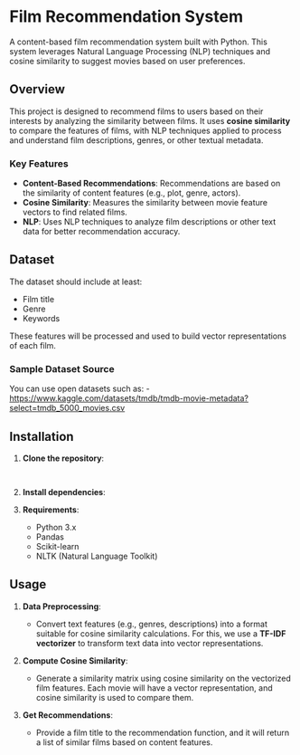 # Film Recommendation System

A content-based film recommendation system built with Python. This system leverages Natural Language Processing (NLP) techniques and cosine similarity to suggest movies based on user preferences.

## Overview

This project is designed to recommend films to users based on their interests by analyzing the similarity between films. It uses **cosine similarity** to compare the features of films, with NLP techniques applied to process and understand film descriptions, genres, or other textual metadata.

### Key Features
- **Content-Based Recommendations**: Recommendations are based on the similarity of content features (e.g., plot, genre, actors).
- **Cosine Similarity**: Measures the similarity between movie feature vectors to find related films.
- **NLP**: Uses NLP techniques to analyze film descriptions or other text data for better recommendation accuracy.

## Dataset

The dataset should include at least:
- Film title
- Genre
- Keywords


These features will be processed and used to build vector representations of each film.

### Sample Dataset Source
You can use open datasets such as:
-https://www.kaggle.com/datasets/tmdb/tmdb-movie-metadata?select=tmdb_5000_movies.csv

## Installation

1. **Clone the repository**:
    ```bash
  

2. **Install dependencies**:
   

3. **Requirements**:
    - Python 3.x
    - Pandas
    - Scikit-learn
    - NLTK (Natural Language Toolkit)

## Usage

1. **Data Preprocessing**:
   - Convert text features (e.g., genres, descriptions) into a format suitable for cosine similarity calculations. For this, we use a **TF-IDF vectorizer** to transform text data into vector representations.

2. **Compute Cosine Similarity**:
   - Generate a similarity matrix using cosine similarity on the vectorized film features. Each movie will have a vector representation, and cosine similarity is used to compare them.

3. **Get Recommendations**:
   - Provide a film title to the recommendation function, and it will return a list of similar films based on content features.

